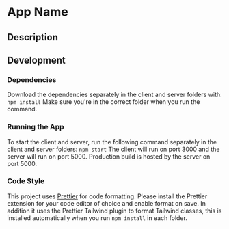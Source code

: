 # App Name
## Description

## Development
### Dependencies
Download the dependencies separately in the client and server folders with:
`npm install`
Make sure you're in the correct folder when you run the command.

### Running the App
To start the client and server, run the following command separately in the client and server folders:
`npm start`
The client will run on port 3000 and the server will run on port 5000. Production build is hosted by the server on port 5000.

### Code Style
This project uses [Prettier](https://prettier.io/) for code formatting. Please install the Prettier extension for your code editor of choice and enable format on save. In addition it uses the Prettier Tailwind plugin to format Tailwind classes, this is installed automatically when you run `npm install` in each folder.
